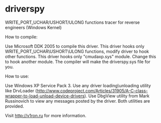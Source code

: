 # driverspy
WRITE_PORT_UCHAR/USHORT/ULONG functions tracer for reverse engineers (Windows Kernel)

How to compile:

Use Microsoft DDK 2005 to compile this driver.
This driver hooks only WRITE_PORT_UCHAR\USHORT\ULONG functions, modify driver to hook other functions.
This driver hooks only "cmudaxp.sys" module. Change this to hook another module.
The compiler will make the driverspy.sys file for you.

How to use:

Use Windows XP Service Pack 3.
Use any driver loading\unloading utility like DrvLoader (http://www.codeproject.com/Articles/31905/A-C-class-wrapper-to-load-unload-device-drivers).
Use DbgView utility from Mark Russinovich to view any messages posted by the driver.
Both utilities are provided.

Visit http://v1ron.ru for more information.